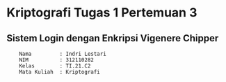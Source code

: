 # Kriptografi Tugas 1 Pertemuan 3
## Sistem Login dengan Enkripsi Vigenere Chipper
        Nama         : Indri Lestari
        NIM          : 312110282
        Kelas        : TI.21.C2
        Mata Kuliah  : Kriptografi
